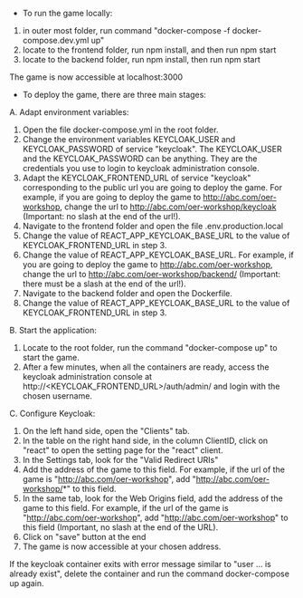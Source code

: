 - To run the game locally:

1. in outer most folder, run command "docker-compose -f docker-compose.dev.yml up"
2. locate to the frontend folder, run npm install, and then run npm start
3. locate to the backend folder, run npm install, then run npm start

The game is now accessible at localhost:3000

- To deploy the game, there are three main stages:

A. Adapt environment variables:

1. Open the file docker-compose.yml in the root folder.
2. Change the environment variables KEYCLOAK_USER and KEYCLOAK_PASSWORD of service "keycloak". The KEYCLOAK_USER and the KEYCLOAK_PASSWORD can be anything. They are the credentials you use to login to keycloak administration console.
3. Adapt the KEYCLOAK_FRONTEND_URL of service "keycloak" corresponding to the public url you are going to deploy the game. For example, if you are going to deploy the game to http://abc.com/oer-workshop, change the url to http://abc.com/oer-workshop/keycloak (Important: no slash at the end of the url!).
4. Navigate to the frontend folder and open the file .env.production.local
5. Change the value of REACT_APP_KEYCLOAK_BASE_URL to the value of KEYCLOAK_FRONTEND_URL in step 3.
6. Change the value of REACT_APP_KEYCLOAK_BASE_URL. For example, if you are going to deploy the game to http://abc.com/oer-workshop, change the url to http://abc.com/oer-workshop/backend/ (Important: there must be a slash at the end of the url!).
6. Navigate to the backend folder and open the Dockerfile.
7. Change the value of REACT_APP_KEYCLOAK_BASE_URL to the value of KEYCLOAK_FRONTEND_URL in step 3.

B. Start the application:

1. Locate to the root folder, run the command "docker-compose up" to start the game.
2. After a few minutes, when all the containers are ready, access the keycloak administration console at  http://<KEYCLOAK_FRONTEND_URL>/auth/admin/ and login with the chosen username.

C. Configure Keycloak:

1. On the left hand side, open the "Clients" tab.
2. In the table on the right hand side, in the column ClientID, click on "react"  to open the setting page for the "react" client.
3. In the Settings tab, look for the "Valid Redirect URIs"
4. Add the address of the game to this field. For example, if the url of the game is "http://abc.com/oer-workshop", add "http://abc.com/oer-workshop/*" to this field.
5. In the same tab, look for the Web Origins field, add the address of the game to this field. For example, if the url of the game is "http://abc.com/oer-workshop", add "http://abc.com/oer-workshop" to this field (Important, no slash at the end of the URL).
6. Click on "save" button at the end
7. The game is now accessible at your chosen address.

If the keycloak container exits with error message similar to "user ... is already exist", delete the container and run the command docker-compose up again.
